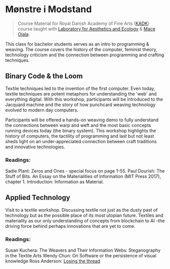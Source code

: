 # Mønstre i Modstand
>Course Material for Royal Danish Academy of Fine Arts ([KADK](https://kadk.dk/en/)) course taught with [Laboratory for Aesthetics and Ecology](http://www.labae.org/) &amp; [Mace Ojala](https://github.com/xmacex).


This class for bachelor students serves as an intro to programming & weaving. The course covers the history of the computer, feminist theory, technology criticism and the connection between programming and crafting techniques. 

## Binary Code & the Loom

Textile techniques led to the invention of the first computer. Even today, textile techniques are potent metaphors for understanding the 'web' and everything digital. With this workshop, participants will be introduced to the Jacquard machine and the story of how punchcard weaving technology evolved to modern day computers. 

Participants will be offered a hands-on weaving demo to fully understand the connections between warp and weft and the most basic concepts running devices today (the binary system). This workshop highlights the history of computers, the tactility of programming and last but not least sheds light on an under-appreciated connection between craft traditions and innovative technologies.

### Readings:
 
Sadie Plant: Zeros and Ones - special focus on page 1-55.
Paul Dourish: The Stuff of Bits. An Essay on the Materialities of Information (MIT Press 2017), chapter 1. Introduction: Information as Material.

## Applied Technology


Visit to a textile workshop. Discussing textile not just as the dusty past of technology but as the possible place of its most utopian future. Textiles and materiality as our only understanding of concepts from blockchain to AI -the driving force behind perhaps innovations that are yet to come.

### Readings:

Susan Kuchera: The Weavers and Their Information Webs: Steganography in the Textile Arts
Wendy Chun: On Software or the persistence of visual knowledge
Ross Anderson: [Losing the thread](https://aeon.co/essays/how-textiles-repeatedly-revolutionised-human-technology)


